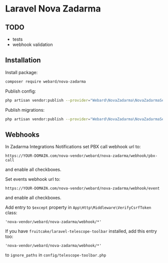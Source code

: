 # Laravel Nova Zadarma

## TODO

- tests
- webhook validation

## Installation

Install package:

```sh
composer require webard/nova-zadarma
```

Publish config:

```sh
php artisan vendor:publish --provider="Webard\NovaZadarma\NovaZadarmaServiceProvider" --tag=config
```

Publish migrations:

```sh
php artisan vendor:publish --provider="Webard\NovaZadarma\NovaZadarmaServiceProvider" --tag=migration
```

## Webhooks

In Zadarma Integrations Notifications set PBX call webhook url to:

```
https://YOUR-DOMAIN.com/nova-vendor/webard/nova-zadarma/webhook/pbx-call
```

and enable all checkboxes.

Set events webhook url to:

```
https://YOUR-DOMAIN.com/nova-vendor/webard/nova-zadarma/webhook/event
```

and enable all checkboxes.

Add entry to `$except` property in `App\Http\Middleware\VerifyCsrfToken` class:

```
'nova-vendor/webard/nova-zadarma/webhook/*'
```

If you have `fruitcake/laravel-telescope-toolbar` installed, add this entry too:

```
'nova-vendor/webard/nova-zadarma/webhook/*'
```

to `ignore_paths` in `config/telescope-toolbar.php`
